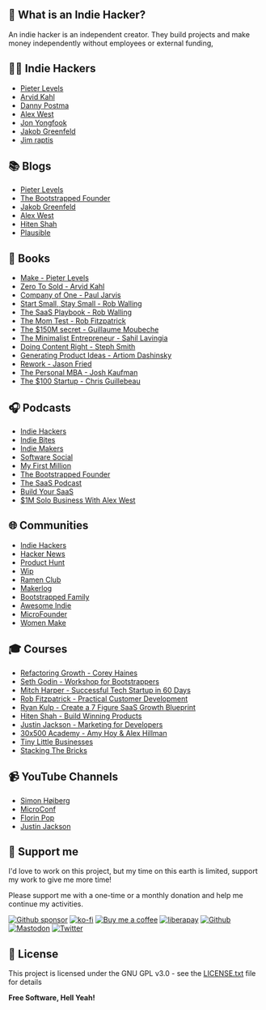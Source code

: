 ## 🤔 What is an Indie Hacker?

An indie hacker is an independent creator. They build projects and make money independently without employees or external funding,

## 🧑‍💻 Indie Hackers

- [Pieter Levels](https://twitter.com/levelsio)
- [Arvid Kahl](https://twitter.com/arvidkahl)
- [Danny Postma](https://twitter.com/dannypostmaa)
- [Alex West](https://twitter.com/alexwestco)
- [Jon Yongfook](https://twitter.com/yongfook)
- [Jakob Greenfeld](https://twitter.com/jakobgreenfeld)
- [Jim raptis](https://twitter.com/d__raptis)

## 📚 Blogs

- [Pieter Levels](https://levels.io/blog/)
- [The Bootstrapped Founder](https://thebootstrappedfounder.com/)
- [Jakob Greenfeld](https://jakobgreenfeld.com/)
- [Alex West](https://alexwest.co/)
- [Hiten Shah](https://hitenism.com/)
- [Plausible](https://plausible.io/blog)

## 📖 Books

- [Make - Pieter Levels](https://readmake.com/)
- [Zero To Sold - Arvid Kahl](https://zerotosold.com/)
- [Company of One - Paul Jarvis](https://amzn.to/3TQOGpo)
- [Start Small, Stay Small - Rob Walling](https://amzn.to/3DwdgGN)
- [The SaaS Playbook - Rob Walling](https://saasplaybook.com/)
- [The Mom Test - Rob Fitzpatrick](https://momtestbook.com/)
- [The $150M secret - Guillaume Moubeche](https://guillaumemoubeche.com/the-150m-dollar-secret)
- [The Minimalist Entrepreneur - Sahil Lavingia](https://minimalistentrepreneur.com/)
- [Doing Content Right - Steph Smith](https://doingcontentright.com/)
- [Generating Product Ideas - Artiom Dashinsky](https://productideasbook.com/)
- [Rework - Jason Fried](https://amzn.to/3TU4Luk)
- [The Personal MBA - Josh Kaufman](https://amzn.to/3N784fr)
- [The $100 Startup - Chris Guillebeau](https://amzn.to/3DtGIfe)

## 🎧 Podcasts

- [Indie Hackers](https://share.transistor.fm/s/0723051d)
- [Indie Bites](https://indiebites.com/)
- [Indie Makers](https://anchor.fm/indiemakers)
- [Software Social](https://share.transistor.fm/s/c7c55be2)
- [My First Million](https://mfmpod.com/)
- [The Bootstrapped Founder](https://thebootstrappedfounder.com/podcast/)
- [The SaaS Podcast](https://saasclub.io/saas-podcast/)
- [Build Your SaaS](https://saas.transistor.fm/)
- [$1M Solo Business With Alex West](https://pod.link/1644673441)

## 🌐 Communities

- [Indie Hackers](https://indiehackers.com)
- [Hacker News](https://news.ycombinator.com)
- [Product Hunt](https://producthunt.com)
- [Wip](https://wip.co)
- [Ramen Club](https://ramenclub.so/)
- [Makerlog](https://getmakerlog.com/)
- [Bootstrapped Family](https://bootstrappedfamily.com/)
- [Awesome Indie](https://awesomeindie.com/)
- [MicroFounder](https://microfounder.com/)
- [Women Make](https://womenmake.com/)

## 🎓 Courses

- [Refactoring Growth - Corey Haines](https://learn.swipefiles.com/refactoring-growth)
- [Seth Godin - Workshop for Bootstrappers](https://udemy.com/course/workshop-for-bootstrappers/)
- [Mitch Harper - Successful Tech Startup in 60 Days](https://foundr.com/60ds-public-sp)
- [Rob Fitzpatrick - Practical Customer Development](https://udemy.com/course/practical-customer-development/)
- [Ryan Kulp - Create a 7 Figure SaaS Growth Blueprint](https://growthcourse.teachable.com/)
- [Hiten Shah - Build Winning Products](https://app.producthabits.com/)
- [Justin Jackson - Marketing for Developers](https://devmarketing.xyz/)
- [30x500 Academy - Amy Hoy & Alex Hillman](https://30x500.com)
- [Tiny Little Businesses](https://tinylittlebusinesses.com/)
- [Stacking The Bricks](https://stackingthebricks.com/)

## 📹 YouTube Channels

- [Simon Høiberg](https://youtube.com/c/SimonHoiberg/videos)
- [MicroConf](https://youtube.com/c/MicroConf/videos)
- [Florin Pop](https://youtube.com/c/FlorinPop/videos)
- [Justin Jackson](https://youtube.com/c/JustinJackson/videos)

## 🎁 Support me

I'd love to work on this project, but my time on this earth is limited, support my work to give me more time!

Please support me with a one-time or a monthly donation and help me continue my activities.

[![Github sponsor](https://img.shields.io/badge/github-Support%20my%20work-lightgrey?style=social&logo=github)](https://github.com/sponsors/johackim/)
[![ko-fi](https://img.shields.io/badge/ko--fi-Support%20my%20work-lightgrey?style=social&logo=ko-fi)](https://ko-fi.com/johackim)
[![Buy me a coffee](https://img.shields.io/badge/Buy%20me%20a%20coffee-Support%20my%20work-lightgrey?style=social&logo=buy%20me%20a%20coffee&logoColor=%23FFDD00)](https://buymeacoffee.com/johackim)
[![liberapay](https://img.shields.io/badge/liberapay-Support%20my%20work-lightgrey?style=social&logo=liberapay&logoColor=%23F6C915)](https://liberapay.com/johackim/donate)
[![Github](https://img.shields.io/github/followers/johackim?label=Follow%20me&style=social)](https://github.com/johackim)
[![Mastodon](https://img.shields.io/mastodon/follow/1631?domain=https%3A%2F%2Fmastodon.ethibox.fr&style=social)](https://mastodon.ethibox.fr/@johackim)
[![Twitter](https://img.shields.io/twitter/follow/_johackim?style=social)](https://twitter.com/_johackim)

## 📜 License

This project is licensed under the GNU GPL v3.0 - see the [LICENSE.txt](https://raw.githubusercontent.com/johackim/awesome-indiehackers/master/LICENSE.txt) file for details

**Free Software, Hell Yeah!**
